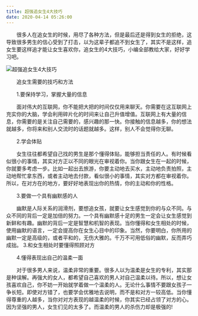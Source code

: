 ```yaml
---
title: 超强追女生4大技巧
date: 2020-04-14 05:26:00
---
```




　　很多人在追女生的时候，用尽了各种方法，但是最后还是得到女生的拒绝，这导致很多男生的信心受到了打击，以为这辈子都追不到女生了，其实不是这样，追女生要这样追才能让女生喜欢你，追女生的4大技巧，小编全部教给大家，好好学习吧。

![超强追女生4大技巧](/img/2119063a5aec4db62dcf4b3cacad9ee9.jpg)

　　追女生需要的技巧和方法

　　1.要保持学习，掌握大量的信息

　　面对伟大的互联网，你不能把大把的时间仅仅用来聊天。你需要在这互联网上充实你的大脑，学会利用碎片化的时间来让自己升值增值。互联网上有大量的信息，你需要的是关注自己需要的，感兴趣的那一快。你接触的信息越多，你的想法就越多，你将来和别人交流时的话题就越多。这样，别人不会觉得你无聊。

　　2.学会体贴

　　女生往往都希望自己找的男生是那个懂得体贴，能够担当责任的人。有时候看似很小的事情，其实对方正以不同的眼光在审视着你。当你跟女生在一起的时候，你就要多考虑一步。比如一起出去旅游，你要主动地去买水，主动地负责拍照，主动地帮忙拿东西，或者主动地去付款，看似很小的事情，其实对方都在审视着你。所以，在对方在的地方，要好好地表现出你的热情，你的主动和你的性格。

　　3.要做一个具有幽默感的人

　　幽默是人际关系的润滑剂，要想追女孩，就要让女生感觉到你的与众不同。与众不同的背后一定是加倍的努力。一个具有幽默感十足的男生一定会让女生感觉到新鲜和有趣。幽默的背后一定是智慧和机智的表现。当你懂得和女生相处的时候，使用幽默的语言，一定会提高你在女生心目中的印象。当然，你要明白，你所用的幽默一定是高级的，或者平和的，无伤大雅的。千万不可用低俗的幽默，反而弄巧成拙。 3.和女生相处时要懂得照顾对方

　　4.懂得表现出自己的温柔一面

　　对于很多男人来说，温柔非常的重要。很多人以为温柔是女生的专利，其实那是种误解。再强大的女人，都希望自己喜欢的男人对自己温柔以待。所以，想让女孩喜欢自己，你不妨一开始就学着做一个温柔的人。无论什么事情不要跟女孩子一争长短。即使对方错了，也要学会优雅地去说明，而不是和对方一较高低。当你懂得尊重的人越多，当你对对方表现的越温柔的时候，你其实已经占领了对方的心。因为坚强的男人，女生们见的太多了。而温柔的男人的杀伤力却是极强的!